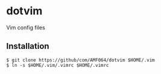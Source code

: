 # dotvim
Vim config files

## Installation
```console
$ git clone https://github/com/AMF064/dotvim $HOME/.vim
$ ln -s $HOME/.vim/.vimrc $HOME/.vimrc
```

